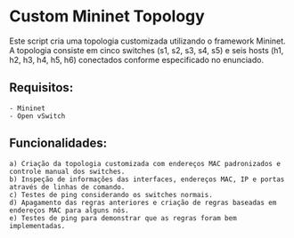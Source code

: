 # Custom Mininet Topology

Este script cria uma topologia customizada utilizando o framework Mininet.
A topologia consiste em cinco switches (s1, s2, s3, s4, s5) e seis hosts (h1, h2, h3, h4, h5, h6)
conectados conforme especificado no enunciado.

## Requisitos:
    - Mininet
    - Open vSwitch

## Funcionalidades:
    a) Criação da topologia customizada com endereços MAC padronizados e controle manual dos switches.
    b) Inspeção de informações das interfaces, endereços MAC, IP e portas através de linhas de comando.
    c) Testes de ping considerando os switches normais.
    d) Apagamento das regras anteriores e criação de regras baseadas em endereços MAC para alguns nós.
    e) Testes de ping para demonstrar que as regras foram bem implementadas.
